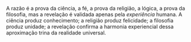 ﻿A razão é a prova da ciência, a fé, a prova da religião, a lógica, a prova da filosofia, mas a revelação é validada apenas pela *experiência* humana. A ciência produz conhecimento; a religião produz felicidade; a filosofia produz unidade; a revelação confirma a harmonia experiencial dessa aproximação trina da realidade universal.
